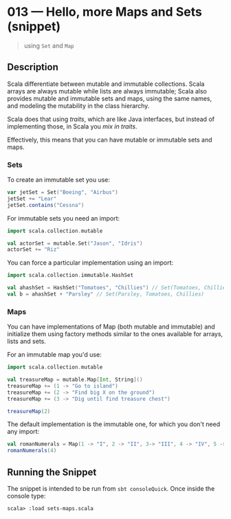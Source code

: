 # 013 &mdash; Hello, more Maps and Sets (snippet)
> using `Set` and `Map`

## Description
Scala differentiate between mutable and immutable collections. Scala arrays are always mutable while lists are always immutable; Scala also provides mutable and immutable sets and maps, using the same names, and modeling the mutability in the class hierarchy.

Scala does that using *traits*, which are like Java interfaces, but instead of implementing those, in Scala you *mix in traits*.

Effectively, this means that you can have mutable or immutable sets and maps.

### Sets
To create an immutable set you use:
```scala
var jetSet = Set("Boeing", "Airbus")
jetSet += "Lear"
jetSet.contains("Cessna")
```

For immutable sets you need an import:
```scala
import scala.collection.mutable

val actorSet = mutable.Set("Jason", "Idris")
actorSet += "Riz"
```

You can force a particular implementation using an import:
```scala
import scala.collection.immutable.HashSet

val ahashSet = HashSet("Tomatoes", "Chillies") // Set(Tomatoes, Chillies)
val b = ahashSet + "Parsley" // Set(Parsley, Tomatoes, Chillies)
```

### Maps

You can have implementations of Map (both mutable and immutable) and initialize them using factory methods similar to the ones available for arrays, lists and sets.

For an immutable map you'd use:
```scala
import scala.collection.mutable

val treasureMap = mutable.Map[Int, String]()
treasureMap += (1 -> "Go to island")
treasureMap += (2 -> "Find big X on the ground")
treasureMap += (3 -> "Dig until find treasure chest")

treasureMap(2)
```

The default implementation is the immutable one, for which you don't need any import:

```scala
val romanNumerals = Map(1 -> "I", 2 -> "II", 3-> "III", 4 -> "IV", 5 -> "V")
romanNumerals(4)
```

## Running the Snippet
The snippet is intended to be run from `sbt consoleQuick`. Once inside the console type:
```
scala> :load sets-maps.scala
```